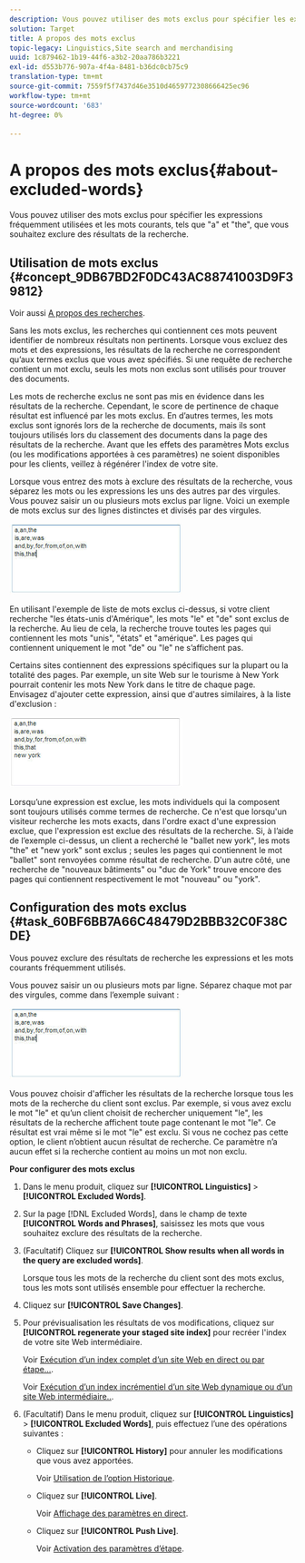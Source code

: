 ```yaml
---
description: Vous pouvez utiliser des mots exclus pour spécifier les expressions fréquemment utilisées et les mots courants, tels que "a" et "the", que vous souhaitez exclure des résultats de la recherche.
solution: Target
title: A propos des mots exclus
topic-legacy: Linguistics,Site search and merchandising
uuid: 1c879462-1b19-44f6-a3b2-20aa786b3221
exl-id: d553b776-907a-4f4a-8481-b36dc0cb75c9
translation-type: tm+mt
source-git-commit: 7559f5f7437d46e3510d4659772308666425ec96
workflow-type: tm+mt
source-wordcount: '683'
ht-degree: 0%

---
```


# A propos des mots exclus{#about-excluded-words}

Vous pouvez utiliser des mots exclus pour spécifier les expressions fréquemment utilisées et les mots courants, tels que &quot;a&quot; et &quot;the&quot;, que vous souhaitez exclure des résultats de la recherche.

## Utilisation de mots exclus {#concept_9DB67BD2F0DC43AC88741003D9F39812}

Voir aussi [A propos des recherches](../c-about-settings-menu/c-about-searching-menu.md#concept_207105CF26B1448F8A3D223787C56AB8).

Sans les mots exclus, les recherches qui contiennent ces mots peuvent identifier de nombreux résultats non pertinents. Lorsque vous excluez des mots et des expressions, les résultats de la recherche ne correspondent qu’aux termes exclus que vous avez spécifiés. Si une requête de recherche contient un mot exclu, seuls les mots non exclus sont utilisés pour trouver des documents.

Les mots de recherche exclus ne sont pas mis en évidence dans les résultats de la recherche. Cependant, le score de pertinence de chaque résultat est influencé par les mots exclus. En d’autres termes, les mots exclus sont ignorés lors de la recherche de documents, mais ils sont toujours utilisés lors du classement des documents dans la page des résultats de la recherche. Avant que les effets des paramètres Mots exclus (ou les modifications apportées à ces paramètres) ne soient disponibles pour les clients, veillez à régénérer l&#39;index de votre site.

Lorsque vous entrez des mots à exclure des résultats de la recherche, vous séparez les mots ou les expressions les uns des autres par des virgules. Vous pouvez saisir un ou plusieurs mots exclus par ligne. Voici un exemple de mots exclus sur des lignes distinctes et divisés par des virgules.

![](assets/excluded_words_1.jpg)

En utilisant l&#39;exemple de liste de mots exclus ci-dessus, si votre client recherche &quot;les états-unis d&#39;Amérique&quot;, les mots &quot;le&quot; et &quot;de&quot; sont exclus de la recherche. Au lieu de cela, la recherche trouve toutes les pages qui contiennent les mots &quot;unis&quot;, &quot;états&quot; et &quot;amérique&quot;. Les pages qui contiennent uniquement le mot &quot;de&quot; ou &quot;le&quot; ne s’affichent pas.

Certains sites contiennent des expressions spécifiques sur la plupart ou la totalité des pages. Par exemple, un site Web sur le tourisme à New York pourrait contenir les mots New York dans le titre de chaque page. Envisagez d&#39;ajouter cette expression, ainsi que d&#39;autres similaires, à la liste d&#39;exclusion :

![](assets/excluded_words_2.jpg)

Lorsqu’une expression est exclue, les mots individuels qui la composent sont toujours utilisés comme termes de recherche. Ce n&#39;est que lorsqu&#39;un visiteur recherche les mots exacts, dans l&#39;ordre exact d&#39;une expression exclue, que l&#39;expression est exclue des résultats de la recherche. Si, à l’aide de l’exemple ci-dessus, un client a recherché le &quot;ballet new york&quot;, les mots &quot;the&quot; et &quot;new york&quot; sont exclus ; seules les pages qui contiennent le mot &quot;ballet&quot; sont renvoyées comme résultat de recherche. D&#39;un autre côté, une recherche de &quot;nouveaux bâtiments&quot; ou &quot;duc de York&quot; trouve encore des pages qui contiennent respectivement le mot &quot;nouveau&quot; ou &quot;york&quot;.

## Configuration des mots exclus {#task_60BF6BB7A66C48479D2BBB32C0F38CDE}

Vous pouvez exclure des résultats de recherche les expressions et les mots courants fréquemment utilisés.

Vous pouvez saisir un ou plusieurs mots par ligne. Séparez chaque mot par des virgules, comme dans l’exemple suivant :

![](assets/excluded_words_1.jpg)

Vous pouvez choisir d&#39;afficher les résultats de la recherche lorsque tous les mots de la recherche du client sont exclus. Par exemple, si vous avez exclu le mot &quot;le&quot; et qu’un client choisit de rechercher uniquement &quot;le&quot;, les résultats de la recherche affichent toute page contenant le mot &quot;le&quot;. Ce résultat est vrai même si le mot &quot;le&quot; est exclu. Si vous ne cochez pas cette option, le client n’obtient aucun résultat de recherche. Ce paramètre n’a aucun effet si la recherche contient au moins un mot non exclu.

**Pour configurer des mots exclus**

1. Dans le menu produit, cliquez sur **[!UICONTROL Linguistics]** > **[!UICONTROL Excluded Words]**.
1. Sur la page [!DNL Excluded Words], dans le champ de texte **[!UICONTROL Words and Phrases]**, saisissez les mots que vous souhaitez exclure des résultats de la recherche.
1. (Facultatif) Cliquez sur **[!UICONTROL Show results when all words in the query are excluded words]**.

   Lorsque tous les mots de la recherche du client sont des mots exclus, tous les mots sont utilisés ensemble pour effectuer la recherche.
1. Cliquez sur **[!UICONTROL Save Changes]**.
1. Pour prévisualisation les résultats de vos modifications, cliquez sur **[!UICONTROL regenerate your staged site index]** pour recréer l&#39;index de votre site Web intermédiaire.

   Voir [Exécution d’un index complet d’un site Web en direct ou par étape...](../c-about-index-menu/c-about-full-index.md#task_F7FE04D8A1654A7787FCCA31B45EB42D).

   Voir [Exécution d’un index incrémentiel d’un site Web dynamique ou d’un site Web intermédiaire..](../c-about-index-menu/c-about-incremental-index.md#task_9BFB6157F3884B2FAECB7E0E9CA318CB).
1. (Facultatif) Dans le menu produit, cliquez sur **[!UICONTROL Linguistics]** > **[!UICONTROL Excluded Words]**, puis effectuez l’une des opérations suivantes :

   * Cliquez sur **[!UICONTROL History]** pour annuler les modifications que vous avez apportées.

      Voir [Utilisation de l’option Historique](../t-using-the-history-option.md#task_70DD3F87A67242BBBD2CB27156F43002).

   * Cliquez sur **[!UICONTROL Live]**.

      Voir [Affichage des paramètres en direct](../c-about-staging.md#task_401A0EBDB5DB4D4CA933CBA7BECDC10F).

   * Cliquez sur **[!UICONTROL Push Live]**.

      Voir [Activation des paramètres d’étape](../c-about-staging.md#task_44306783B4C0408AAA58B471DAF2D9A4).
